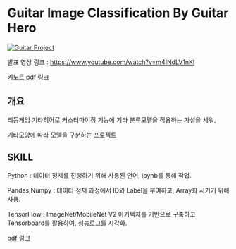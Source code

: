 # Guitar Image Classification By Guitar Hero

[![Guitar Project](http://img.youtube.com/vi/m4INdLV1nKI/0.jpg)](https://www.youtube.com/watch?v=m4INdLV1nKI) 

발표 영상 링크 : https://www.youtube.com/watch?v=m4INdLV1nKI

[키노트 pdf 링크](https://s3.us-west-2.amazonaws.com/secure.notion-static.com/81bf4662-0b84-46a7-bbc2-50c963479a96/Guitar_Hero_Classification.pdf?X-Amz-Algorithm=AWS4-HMAC-SHA256&X-Amz-Content-Sha256=UNSIGNED-PAYLOAD&X-Amz-Credential=AKIAT73L2G45EIPT3X45%2F20211213%2Fus-west-2%2Fs3%2Faws4_request&X-Amz-Date=20211213T145004Z&X-Amz-Expires=86400&X-Amz-Signature=0c69e2677f6b0dab6b591a6ad8631a7bc6eaa58214b564e11bb8a5977d37ca31&X-Amz-SignedHeaders=host&response-content-disposition=filename%20%3D%22Guitar%2520Hero%2520Classification.pdf%22&x-id=GetObject)



## 개요

리듬게임 기타히어로 커스터마이징 기능에 기타 분류모델을 적용하는 가설을 세워, 

기타모양에 따라 모델을 구분하는 프로젝트


## SKILL

Python : 데이터 정제를 진행하기 위해 사용된 언어, ipynb를 통해 작업.

Pandas,Numpy : 데이터 정제 과정에서 ID와 Label을 부여하고, Array화 시키기 위해 사용.

TensorFlow : ImageNet/MobileNet V2 아키텍처를 기반으로 구축하고 Tensorboard를 활용하여, 성능로그를 시각화.




[pdf 링크](https://s3.us-west-2.amazonaws.com/secure.notion-static.com/81bf4662-0b84-46a7-bbc2-50c963479a96/Guitar_Hero_Classification.pdf?X-Amz-Algorithm=AWS4-HMAC-SHA256&X-Amz-Content-Sha256=UNSIGNED-PAYLOAD&X-Amz-Credential=AKIAT73L2G45EIPT3X45%2F20211213%2Fus-west-2%2Fs3%2Faws4_request&X-Amz-Date=20211213T145004Z&X-Amz-Expires=86400&X-Amz-Signature=0c69e2677f6b0dab6b591a6ad8631a7bc6eaa58214b564e11bb8a5977d37ca31&X-Amz-SignedHeaders=host&response-content-disposition=filename%20%3D%22Guitar%2520Hero%2520Classification.pdf%22&x-id=GetObject)
